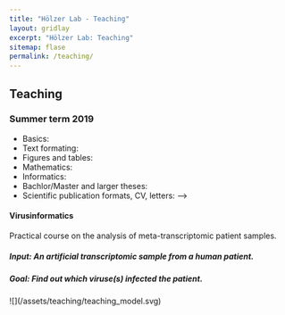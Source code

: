 ```yaml
---
title: "Hölzer Lab - Teaching"
layout: gridlay
excerpt: "Hölzer Lab: Teaching"
sitemap: flase
permalink: /teaching/
---
```


<div class="row">
<div class="col-sm-6 clearfix">

## Teaching

### Summer term 2019

<!--#### LaTeX basics for natural scientists

Content will be added during the course.

- What is `LaTeX`? Why `LaTeX`? <!--[Slides](/assets/teaching/latex/latex_intro.pdf)-->
- Basics: <!--[Handout](/assets/teaching/latex/handouts/Handout1_Basics.pdf), [Aufgaben](/assets/teaching/latex/tasks/1_Protokoll.zip)-->
- Text formating: <!--[Handout](/assets/teaching/latex/handouts/Handout2_Formatierung.pdf), [Aufgaben](/assets/teaching/latex/tasks/2_Formatierung.zip)-->
- Figures and tables: <!--[Handout](/assets/teaching/latex/handouts/Handout3_Abbildungen_Tabellen.pdf), [Aufgaben](/assets/teaching/latex/tasks/3_Floats.zip)-->
- Mathematics: <!--[Handout](/assets/teaching/latex/handouts/Handout4_Mathematik.pdf), [Aufgaben](/assets/teaching/latex/tasks/4_Mathematik.zip)-->
- Informatics: <!--[Handout](/assets/teaching/latex/handouts/Handout5_Informatik.pdf), [Aufgaben](/assets/teaching/latex/tasks/5_Informatik.zip)-->
- Bachlor/Master and larger theses: <!--[Handout](/assets/teaching/latex/handouts/Handout6_Abschlussarbeiten.pdf), [Aufgaben](/assets/teaching/latex/tasks/6_Abschlussarbeiten.zip)-->
- Scientific publication formats, CV, letters: <!--[ShareLaTeX](https://de.sharelatex.com/), [Aufgaben](/assets/teaching/latex/tasks/7_Last.txt.zip)-->
-->
#### Virusinformatics

Practical course on the analysis of meta-transcriptomic patient samples.

##### *Input*: An artificial transcriptomic sample from a human patient.   

##### *Goal*: Find out which viruse(s) infected the patient.  
<!--
##### Approaches/Tools:
- Quality check (FastQC)
- Sequence similarity (Blast, Hisat2, ...)
- Read classification (Clark, Kraken2, ...)
- 

##### Any other ideas?-->

</div>

<div class="col-sm-6 clearfix">
![](/assets/teaching/teaching_model.svg)
</div>

</div>
